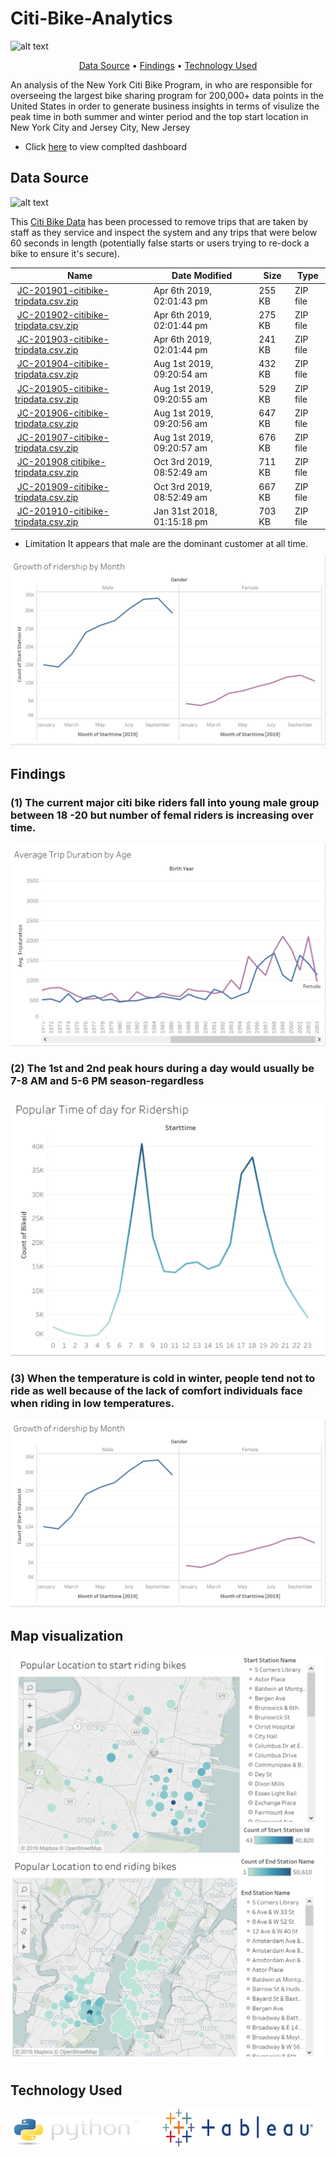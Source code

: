 
# Citi-Bike-Analytics

![alt text](https://d21xlh2maitm24.cloudfront.net/nyc/Annual-Membership-Image.png?mtime=20190331121650)

<p align="center">
  <a href="#data-source">Data Source</a> •
  <a href="#findings">Findings</a> •
  <a href="#technology-Used">Technology Used</a>
</p>

An analysis of the New York Citi Bike Program, in who are responsible for overseeing the largest bike sharing program for 200,000+ data points in the United States
 in order to generate business insights in terms of visulize the peak time in both summer and winter period and the top start location in New York City and Jersey City, New Jersey
 
* Click [here](https://public.tableau.com/profile/poonam.goel#!/vizhome/CitiBikeDataAnalysis_15762113466980/CitiBikeDataAnalysis?publish=yes) to view complted dashboard

## Data Source
![alt text](https://github.com/poogoel/Citi-Bike-Analytics/blob/master/images/citibikedata.png)

This [Citi Bike Data](https://www.citibikenyc.com/system-data) has been processed to remove trips that are taken by staff as they service and inspect the system and any trips that were below 60 seconds in length 
(potentially false starts or users trying to re-dock a bike to ensure it's secure).

<table class="hide-while-loading table table-striped">
<tbody id="tbody-content">
<thead>
<tr>
<th>Name</th>
<th>Date Modified</th>
<th>Size</th>
<th>Type</th>
</tr>
</thead>
<tr>
<td>&nbsp;<a href="https://s3.amazonaws.com/tripdata/JC-201901-citibike-tripdata.csv.zip">JC-201901-citibike-tripdata.csv.zip</a></td>
<td>Apr 6th 2019, 02:01:43 pm</td>
<td>255 KB</td>
<td>ZIP file</td>
</tr>
<tr>
<td>&nbsp;<a href="https://s3.amazonaws.com/tripdata/JC-201902-citibike-tripdata.csv.zip">JC-201902-citibike-tripdata.csv.zip</a></td>
<td>Apr 6th 2019, 02:01:44 pm</td>
<td>275 KB</td>
<td>ZIP file</td>
</tr>
<tr>
<td>&nbsp;<a href="https://s3.amazonaws.com/tripdata/JC-201903-citibike-tripdata.csv.zip">JC-201903-citibike-tripdata.csv.zip</a></td>
<td>Apr 6th 2019, 02:01:44 pm</td>
<td>241 KB</td>
<td>ZIP file</td>
</tr>
<tr>
<td>&nbsp;<a href="https://s3.amazonaws.com/tripdata/JC-201904-citibike-tripdata.csv.zip">JC-201904-citibike-tripdata.csv.zip</a></td>
<td>Aug 1st 2019, 09:20:54 am</td>
<td>432 KB</td>
<td>ZIP file</td>
</tr>
<tr>
<td>&nbsp;<a href="https://s3.amazonaws.com/tripdata/JC-201905-citibike-tripdata.csv.zip">JC-201905-citibike-tripdata.csv.zip</a></td>
<td>Aug 1st 2019, 09:20:55 am</td>
<td>529 KB</td>
<td>ZIP file</td>
</tr>
<tr>
<td>&nbsp;<a href="https://s3.amazonaws.com/tripdata/JC-201906-citibike-tripdata.csv.zip">JC-201906-citibike-tripdata.csv.zip</a></td>
<td>Aug 1st 2019, 09:20:56 am</td>
<td>647 KB</td>
<td>ZIP file</td>
</tr>
<tr>
<td>&nbsp;<a href="https://s3.amazonaws.com/tripdata/JC-201907-citibike-tripdata.csv.zip">JC-201907-citibike-tripdata.csv.zip</a></td>
<td>Aug 1st 2019, 09:20:57 am</td>
<td>676 KB</td>
<td>ZIP file</td>
</tr>
<tr>
<td>&nbsp;<a href="https://s3.amazonaws.com/tripdata/JC-201908%20citibike-tripdata.csv.zip">JC-201908 citibike-tripdata.csv.zip</a></td>
<td>Oct 3rd 2019, 08:52:49 am</td>
<td>711 KB</td>
<td>ZIP file</td>
</tr>
<tr>
<td>&nbsp;<a href="https://s3.amazonaws.com/tripdata/JC-201909-citibike-tripdata.csv.zip">JC-201909-citibike-tripdata.csv.zip</a></td>
<td>Oct 3rd 2019, 08:52:49 am</td>
<td>667 KB</td>
<td>ZIP file</td>
</tr>
<tr>
<td>&nbsp;<a href="https://s3.amazonaws.com/tripdata/JC-201910-citibike-tripdata.csv.zip">JC-201910-citibike-tripdata.csv.zip</a></td>
<td>Jan 31st 2018, 01:15:18 pm</td>
<td>703 KB</td>
<td>ZIP file</td>
</tr>
</tbody>
</table>

* Limitation
It appears that male are the dominant customer at all time.

![alt text](https://github.com/poogoel/Citi-Bike-Analytics/blob/master/images/Ridership%20by%20month.PNG?raw=true)


## Findings 


### (1) The current major citi bike riders fall into young male group between 18 -20 but number of femal riders is increasing over time.

![alt text](https://github.com/poogoel/Citi-Bike-Analytics/blob/master/images/trip%20duration%20by%20age.PNG?raw=true) 

### (2) The 1st and 2nd peak hours during a day would usually be 7-8 AM and 5-6 PM season-regardless 

![alt text](https://raw.githubusercontent.com/poogoel/Citi-Bike-Analytics/master/images/Popular%20times%20of%20ridership.PNG)

### (3) When the temperature is cold in winter, people tend not to ride as well because of the lack of comfort individuals face when riding in low temperatures. 

![alt text](https://github.com/poogoel/Citi-Bike-Analytics/blob/master/images/Ridership%20by%20month.PNG?raw=true)

## Map visualization 

![alt text](https://github.com/poogoel/Citi-Bike-Analytics/blob/master/images/top_location.PNG?raw=true)
![alt text](https://github.com/poogoel/Citi-Bike-Analytics/blob/master/images/top_location2.PNG?raw=true)

## Technology Used

<img src="https://github.com/poogoel/Citi-Bike-Analytics/blob/master/images/Python_logo.jpg?raw=true" width="240" height="50"/>

<img src="https://github.com/poogoel/Citi-Bike-Analytics/blob/master/images/Tableau_Logo.png?raw=true" width="240" height="60"/>

